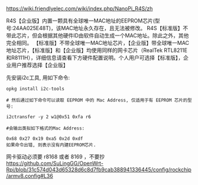 
https://wiki.friendlyelec.com/wiki/index.php/NanoPi_R4S/zh

R4S【企业版】内置一颗具有全球唯一MAC地址的EEPROM芯片(型号:24AA025E48T)，该MAC地址永久存在，且无法被修改。
R4S【标准版】不带此芯片，但会根据其他硬件ID由软件自动生成一个MAC地址。除此之外，其他完全相同。
【标准版】不带全球唯一MAC地址芯片，【企业版】带全球唯一MAC地址芯片，【标准版】和【企业版】均使用同样的网卡芯片（RealTek RTL8211E 和R8111H），详细信息请查看下方硬件配置说明。个人用户可选择【标准版】，企业用户推荐选择【企业版】


先安装i2c工具, 用如下命令:
```
opkg install i2c-tools

# 然后通过如下命令可以读取 EEPROM 中的 Mac Address, 仅适用于有 EEPROM 芯片的型号:

i2ctransfer -y 2 w1@0x51 0xfa r6

#会输出类拟如下格式的Mac Address:

0x68 0x27 0x19 0xa5 0x2d 0xdf
如果命令出错, 则表示没有内建EEPROM芯片.
```

网卡驱动必须要 r8168 或者 8169 ，不要抄 https://github.com/SuLingGG/OpenWrt-Rpi/blob/31c574d043d65328d6c8d7fb9cab388941336445/config/rockchip/armv8.config#L36
